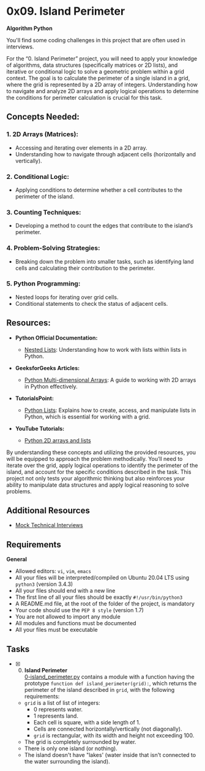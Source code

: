 # 0x09. Island Perimeter
**Algorithm Python**

You'll find some coding challenges in this project that are often used in interviews.

For the “0. Island Perimeter” project, you will need to apply your knowledge of algorithms, data structures (specifically matrices or 2D lists), and iterative or conditional logic to solve a geometric problem within a grid context. The goal is to calculate the perimeter of a single island in a grid, where the grid is represented by a 2D array of integers. Understanding how to navigate and analyze 2D arrays and apply logical operations to determine the conditions for perimeter calculation is crucial for this task.

## Concepts Needed:
### 1\. 2D Arrays (Matrices):
* Accessing and iterating over elements in a 2D array.
* Understanding how to navigate through adjacent cells (horizontally and vertically).

### 2\. Conditional Logic:
* Applying conditions to determine whether a cell contributes to the perimeter of the island.

### 3\. Counting Techniques:
* Developing a method to count the edges that contribute to the island’s perimeter.

### 4\. Problem-Solving Strategies:
* Breaking down the problem into smaller tasks, such as identifying land cells and calculating their contribution to the perimeter.

### 5\. Python Programming:
* Nested loops for iterating over grid cells.
* Conditional statements to check the status of adjacent cells.

## Resources:
* **Python Official Documentation:**
    * [Nested Lists](https://docs.python.org/3/tutorial/datastructures.html#nested-list-comprehensions "Nested Lists"): Understanding how to work with lists within lists in Python.

* **GeeksforGeeks Articles:**
    * [Python Multi-dimensional Arrays](https://www.geeksforgeeks.org/python-using-2d-arrays-lists-the-right-way/ "Python Multi-dimensional Arrays"): A guide to working with 2D arrays in Python effectively.

* **TutorialsPoint:**
    * [Python Lists](https://www.tutorialspoint.com/python/python_lists.htm "Python Lists"): Explains how to create, access, and manipulate lists in Python, which is essential for working with a grid.

* **YouTube Tutorials:**
    * [Python 2D arrays and lists](https://www.youtube.com/watch?feature=shared&v=aNzepGawwCI "Python 2D arrays and lists")

By understanding these concepts and utilizing the provided resources, you will be equipped to approach the problem methodically. You’ll need to iterate over the grid, apply logical operations to identify the perimeter of the island, and account for the specific conditions described in the task. This project not only tests your algorithmic thinking but also reinforces your ability to manipulate data structures and apply logical reasoning to solve problems.

## Additional Resources
* [Mock Technical Interviews](https://www.youtube.com/watch?v=fFgEM6CMQc4 "Mock Technical Interviews")

## Requirements
**General**
* Allowed editors: `vi`, `vim`, `emacs`
* All your files will be interpreted/compiled on Ubuntu 20.04 LTS using `python3` (version 3.4.3)
* All your files should end with a new line
* The first line of all your files should be exactly `#!/usr/bin/python3`
* A README.md file, at the root of the folder of the project, is mandatory
* Your code should use the `PEP 8 style` (version 1.7)
* You are not allowed to import any module
* All modules and functions must be documented
* All your files must be executable

## Tasks

+ [x] 0. **Island Perimeter**<br/>[0-island_perimeter.py](0-island_perimeter.py) contains a module with a function having the prototype `function def island_perimeter(grid):`, which returns the perimeter of the island described in `grid`, with the following requirements:
  + `grid` is a list of list of integers:
    + 0 represents water.
    + 1 represents land.
    + Each cell is square, with a side length of 1.
    + Cells are connected horizontally/vertically (not diagonally).
    + `grid` is rectangular, with its width and height not exceeding 100.
  + The grid is completely surrounded by water.
  + There is only one island (or nothing).
  + The island doesn't have "lakes' (water inside that isn't connected to the water surrounding the island).
